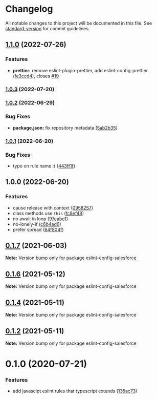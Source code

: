 # Changelog

All notable changes to this project will be documented in this file. See [standard-version](https://github.com/conventional-changelog/standard-version) for commit guidelines.

## [1.1.0](https://github.com/forcedotcom/eslint-config-salesforce/compare/v1.0.3...v1.1.0) (2022-07-26)


### Features

* **prettier:** remove eslint-plugin-prettier, add eslint-config-prettier ([fe3ccd4](https://github.com/forcedotcom/eslint-config-salesforce/commit/fe3ccd41936a5b57a68a60fa1fcf889f77bd6408)), closes [#19](https://github.com/forcedotcom/eslint-config-salesforce/issues/19)

### [1.0.3](https://github.com/forcedotcom/eslint-config-salesforce/compare/v1.0.2...v1.0.3) (2022-07-20)

### [1.0.2](https://github.com/forcedotcom/eslint-config-salesforce/compare/v1.0.1...v1.0.2) (2022-06-29)


### Bug Fixes

* **package.json:** fix repository metadata ([5ab2b35](https://github.com/forcedotcom/eslint-config-salesforce/commit/5ab2b35d731ae7db8f2d3f5e4c953bd45f8dc66e))

### [1.0.1](https://github.com/forcedotom/eslint-config-salesforce/compare/v1.0.0...v1.0.1) (2022-06-20)


### Bug Fixes

* typo on rule name :( ([443ff1f](https://github.com/forcedotom/eslint-config-salesforce/commit/443ff1f6dfdf32a5d65628a66fedcf06b58c774a))

## 1.0.0 (2022-06-20)


### Features

* cause release with context ([0958257](https://github.com/forcedotom/eslint-config-salesforce/commit/095825718703a0420b8508127ca7d41a3f3b3bfa))
* class methods use `this` ([fc8ef48](https://github.com/forcedotom/eslint-config-salesforce/commit/fc8ef48c016d6950847954fa505ec659e9690bda))
* no await in loop ([97eabe1](https://github.com/forcedotom/eslint-config-salesforce/commit/97eabe1de71826b434d5ddde7247f272972442b1))
* no-lonely-if ([c6b4ad6](https://github.com/forcedotom/eslint-config-salesforce/commit/c6b4ad645ab0791ba85037c736a22adcbe99c0c0))
* prefer spread ([64f804f](https://github.com/forcedotom/eslint-config-salesforce/commit/64f804fdda13a7448f825d73beb62a349ec19c07))

## [0.1.7](https://github.com/forcedotcom/sfdx-dev-packages/compare/eslint-config-salesforce@0.1.6...eslint-config-salesforce@0.1.7) (2021-06-03)

**Note:** Version bump only for package eslint-config-salesforce





## [0.1.6](https://github.com/forcedotcom/sfdx-dev-packages/compare/eslint-config-salesforce@0.1.4...eslint-config-salesforce@0.1.6) (2021-05-12)

**Note:** Version bump only for package eslint-config-salesforce





## [0.1.4](https://github.com/forcedotcom/sfdx-dev-packages/compare/eslint-config-salesforce@0.1.2...eslint-config-salesforce@0.1.4) (2021-05-11)

**Note:** Version bump only for package eslint-config-salesforce





## [0.1.2](https://github.com/forcedotcom/sfdx-dev-packages/compare/eslint-config-salesforce@0.1.0...eslint-config-salesforce@0.1.2) (2021-05-11)

**Note:** Version bump only for package eslint-config-salesforce





# 0.1.0 (2020-07-21)


### Features

* add javascipt eslint rules that typescript extends ([135ac73](https://github.com/forcedotcom/sfdx-dev-packages/commit/135ac73b8c513d8950ac69373349361d9f600a8c))

